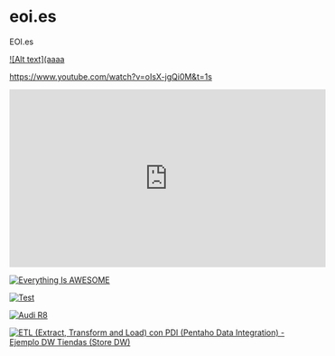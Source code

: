 # eoi.es
EOI.es

[![Alt text](aaaa](https://www.youtube.com/watch?v=oIsX-jgQi0M&t=1s)



https://www.youtube.com/watch?v=oIsX-jgQi0M&t=1s


<iframe width="560" height="315" src="https://www.youtube.com/embed/oIsX-jgQi0M" frameborder="0"></iframe>



[![Everything Is AWESOME](https://img.youtube.com/vi/StTqXEQ2l-Y/0.jpg)](https://www.youtube.com/watch?v=StTqXEQ2l-Y "Everything Is AWESOME")



[![Test ](https://img.youtube.com/vi/oIsX-jgQi0M&t=1s/0.jpg)](https://www.youtube.com/watch?v=oIsX-jgQi0M&t=1s "Everything Is AWESOME")




[![Audi R8](http://img.youtube.com/vi/KOxbO0EI4MA/0.jpg)](https://www.youtube.com/watch?v=KOxbO0EI4MA "Audi R8")

[![ETL (Extract, Transform and Load) con PDI (Pentaho Data Integration) - Ejemplo DW Tiendas (Store DW)](http://img.youtube.com/vi/oIsX-jgQi0M/0.jpg)](https://youtu.be/oIsX-jgQi0M "ETL (Extract, Transform and Load) con PDI (Pentaho Data Integration) - Ejemplo DW Tiendas (Store DW)")


